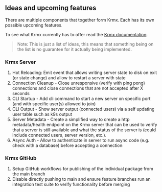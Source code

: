 ## Ideas and upcoming features
There are multiple components that together form Krmx. Each has its own possible upcoming features.

To see what Krmx currently has to offer read the [Krmx documentation](https://simonkarman.github.io/krmx).

> Note: This is just a list of ideas, this means that something being on the list is no guarantee for it actually being implemented.

### Krmx Server
1. Hot Reloading: Emit event that allows writing server state to disk on exit (or state change) and allow to restart a server with state
2. Connection Cleanup - Close unresponsive (verify with ping pong) connections and close connections that are not accepted after X seconds
3. CLI Startup - Add cli command to start a new server on specific port (and with specific user(s) allowed to join)
4. CLI Output - Show server output (connected users) via a self updating user table such as k9s output
5. Server Metadata - Create a simplified way to create a http metadata/health endpoint on the Krmx server that can be used to verify that a server is still available and what the status of the server is (could include connected users, server version, etc.).
6. Async Auth - Allow to authenticate in server to run async code (e.g. check with a database) before accepting a connection

### Krmx GitHub
1. Setup GitHub workflows for publishing of the individual package from the main branch 
2. Disable directly pushing to main and ensure feature branches run an integration test suite to verify functionality before merging
